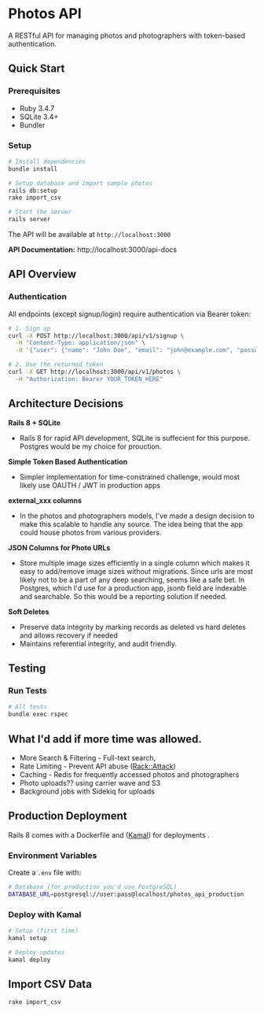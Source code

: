 # Photos API

A RESTful API for managing photos and photographers with token-based authentication.

## Quick Start

### Prerequisites
- Ruby 3.4.7
- SQLite 3.4+
- Bundler

### Setup

```bash
# Install dependencies
bundle install

# Setup database and import sample photos
rails db:setup
rake import_csv

# Start the server
rails server
```

The API will be available at `http://localhost:3000`

**API Documentation:** http://localhost:3000/api-docs

## API Overview

### Authentication
All endpoints (except signup/login) require authentication via Bearer token:

```bash
# 1. Sign up
curl -X POST http://localhost:3000/api/v1/signup \
  -H "Content-Type: application/json" \
  -d '{"user": {"name": "John Doe", "email": "john@example.com", "password": "Password123!"}}'

# 2. Use the returned token
curl -X GET http://localhost:3000/api/v1/photos \
  -H "Authorization: Bearer YOUR_TOKEN_HERE"
```
 

## Architecture Decisions

**Rails 8 + SQLite**
- Rails 8 for rapid API development, SQLite is suffecient for this purpose. Postgres would be my choice for prouction.

**Simple Token Based Authentication**
- Simpler implementation for time-constrained challenge, would most likely use OAUTH / JWT in production apps

**external_xxx columns**
- In the photos and photographers models, I've made a design decision to make this scalable to handle any source. The idea being that the app could house photos from various providers.

**JSON Columns for Photo URLs**
- Store multiple image sizes efficiently in a single column which makes it easy to add/remove image sizes without migrations. Since urls are most likely not to be a part of any deep searching, seems like a safe bet. In Postgres, which I'd use for a production app, jsonb field are indexable and searchable. So this would be a reporting solution if needed.

**Soft Deletes**
- Preserve data integrity by marking records as deleted vs hard deletes and allows recovery if needed
- Maintains referential integrity, and audit friendly.


## Testing

### Run Tests

```bash
# All tests
bundle exec rspec

```


## What I'd add if more time was allowed.
 
- More Search & Filtering - Full-text search,  
- Rate Limiting - Prevent API abuse ([Rack::Attack](https://github.com/rack/rack-attack))
- Caching - Redis for frequently accessed photos and photographers
- Photo uploads?? using carrier wave and S3
- Background jobs with Sidekiq for uploads

 
## Production Deployment

Rails 8 comes with a Dockerfile and ([Kamal](https://kamal-deploy.org/)) for deployments .

### Environment Variables

Create a `.env` file with:

```bash
# Database (for production you'd use PostgreSQL)
DATABASE_URL=postgresql://user:pass@localhost/photos_api_production

```

### Deploy with Kamal

```bash
# Setup (first time)
kamal setup

# Deploy updates
kamal deploy
```
 

## Import CSV Data

```bash
rake import_csv
```